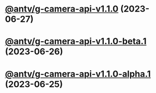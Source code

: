 # [@antv/g-camera-api-v1.1.0](https://github.com/antvis/g/compare/@antv/g-camera-api@1.0.40...@antv/g-camera-api@1.1.0) (2023-06-27)

# [@antv/g-camera-api-v1.1.0-beta.1](https://github.com/antvis/g/compare/@antv/g-camera-api@1.0.40...@antv/g-camera-api@1.1.0-beta.1) (2023-06-26)

# [@antv/g-camera-api-v1.1.0-alpha.1](https://github.com/antvis/g/compare/@antv/g-camera-api@1.0.40...@antv/g-camera-api@1.1.0-alpha.1) (2023-06-25)
